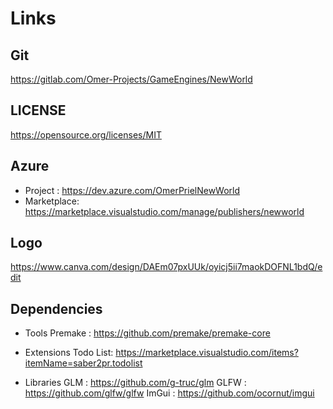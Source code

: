 # Links

## Git
https://gitlab.com/Omer-Projects/GameEngines/NewWorld

## LICENSE
https://opensource.org/licenses/MIT

## Azure
* Project	 : https://dev.azure.com/OmerPrielNewWorld
* Marketplace: https://marketplace.visualstudio.com/manage/publishers/newworld

## Logo
https://www.canva.com/design/DAEm07pxUUk/oyicj5ii7maokDOFNL1bdQ/edit

## Dependencies
* Tools
	Premake	 : https://github.com/premake/premake-core
* Extensions
	Todo List: https://marketplace.visualstudio.com/items?itemName=saber2pr.todolist

* Libraries
	GLM		: https://github.com/g-truc/glm
	GLFW	: https://github.com/glfw/glfw
	ImGui	: https://github.com/ocornut/imgui